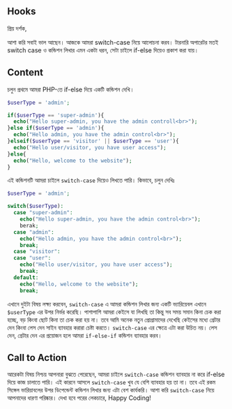 ## Hooks
প্রিয় দর্শক,

আশা করি সবাই ভাল আছেন। আজকে আমরা switch-case নিয়ে আলোচনা করব। টারনারি অপারেটর মতই switch case ও কন্ডিশন লিখার এমন একটা ধরন, সেটা চাইলে if-else দিয়েও প্রকাশ করা যায়।

## Content
চলুন প্রথমে আমরা PHP-তে if-else দিয়ে একটি কন্ডিশন দেখি।
```php
$userType = 'admin';

if($userType == 'super-admin'){
  echo("Hello super-admin, you have the admin controll<br>");
}else if($userType == 'admin'){
  echo("Hello admin, you have the admin control<br>");
}elseif($userType == 'visitor' || $userType == 'user'){
  echo("Hello user/visitor, you have user access");
}else{
  echo("Hello, welcome to the website");
}
```

এই কন্ডিশনটি আমরা চাইলে `switch-case` দিয়েও লিখতে পারি। কিভাবে, চলুন দেখিঃ

```php
$userType = 'admin';

switch($userType):
  case "super-admin":
    echo("Hello super-admin, you have the admin control<br>");
    berak;
  case "admin":
    echo("Hello admin, you have the admin control<br>");
    break;
  case "visitor":
  case "user":
    echo("Hello user/visitor, you have user access");
    break;
  default:
    echo("Hello, welcome to the website");
    break;
```

এখানে দুইটা বিষয় লক্ষ্য করবেন, `switch-case` এ আমরা কন্ডিশন লিখার জন্য একটি ভ্যারিয়েবল এখানে `$userType` এর উপর নির্ভর করেছি। পাশাপাশি আমরা কেইসে যা লিখছি তা কিন্তু সব সময় সমান কিনা চেক করা হচ্ছে, বড় কিংবা ছোট কিনা তা চেক করা হয় না। তবে আমি অনেক নতুন প্রোগ্রামাদের দেখেছি কেইসের মধ্যে গ্রেটার দেন কিংবা লেস দেন সাইন ব্যাবহার করারা চেষ্টা করতে। `switch-case` এর ক্ষেত্রে এটা করা উচিত নয়। লেস দেন, গ্রেটার দেন এর প্রয়োজন হলে আমরা `if-else-if` কন্ডিশন ব্যাবহার করব।

## Call to Action
আরেকটা বিষয় নিশ্চয় আপনারা বুঝতে পেরেছেন, আমরা চাইলে `switch-case` কন্ডিশন ব্যাবহার না করে if-else দিয়ে কাজ চালাতে পারি। এই কারনে আসলে `switch-case` খুব যে বেশি ব্যাবহার হয় তা না। তবে এই রকম সিঙ্গেল ভারিয়াবলের উপর ডিপেন্ডেন্ট কন্ডিশন লিখার জন্য এটা বেশ কার্যকরি। আশা করি `switch-case` নিয়ে আপনাদের ধারণা পরিষ্কার। দেখা হবে পরের লেকচারে, Happy Coding!
